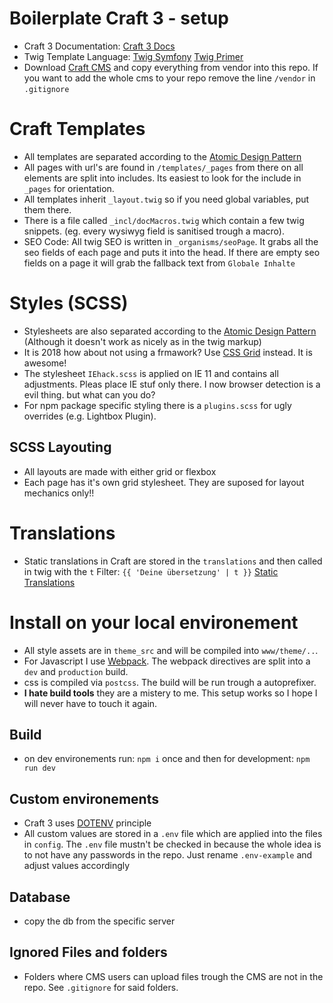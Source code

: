 # Boilerplate Craft 3 - setup

* Craft 3 Documentation: [Craft 3 Docs](https://docs.craftcms.com/v3/)
* Twig Template Language: [Twig Symfony](https://twig.symfony.com/doc/2.x/templates.html) [Twig Primer](https://docs.craftcms.com/v3/dev/twig-primer.html)
* Download [Craft CMS](https://craftcms.com/) and copy everything from vendor into this repo. If you want to add the whole cms to your repo remove the line `/vendor` in `.gitignore`

# Craft Templates

* All templates are separated according to the [Atomic Design Pattern](https://patternlab.io/)
* All pages with url's are found in `/templates/_pages` from there on all elements are split into includes. Its easiest to look for the include in `_pages` for orientation.
* All templates inherit `_layout.twig` so if you need global variables, put them there.
* There is a file called `_incl/docMacros.twig` which contain a few twig snippets. (eg. every wysiwyg field is sanitised trough a macro).
* SEO Code: All twig SEO is written in `_organisms/seoPage`. It grabs all the seo fields of each page and puts it into the head. If there are empty seo fields on a page it will grab the fallback text from `Globale Inhalte`

# Styles (SCSS)

* Stylesheets are also separated according to the [Atomic Design Pattern](https://patternlab.io/) (Although it doesn't work as nicely as in the twig markup)
* It is 2018 how about not using a frmawork? Use [CSS Grid](https://css-tricks.com/snippets/css/complete-guide-grid/)  instead. It is awesome!
* The stylesheet `IEhack.scss` is applied on IE 11 and contains all adjustments. Pleas place IE stuf only there. I now browser detection is a evil thing. but what can you do?
* For npm package specific styling there is a `plugins.scss` for ugly overrides (e.g. Lightbox Plugin).

## SCSS Layouting

* All layouts are made with either grid or flexbox
* Each page has it's own grid stylesheet. They are suposed for layout mechanics only!!

# Translations
* Static translations in Craft are stored in the `translations` and then called in twig with the `t` Filter: `{{ 'Deine übersetzung' | t }}` [Static Translations](https://docs.craftcms.com/v3/static-translations.html#app)

# Install on your local environement

* All style assets are in `theme_src` and will be compiled into `www/theme/..`.
* For Javascript I use [Webpack](https://webpack.js.org/). The webpack directives are split into a `dev` and `production` build.
* css is compiled via `postcss`. The build will be run trough a autoprefixer.
* **I hate build tools** they are a mistery to me. This setup works so I hope I will never have to touch it again.

## Build

* on dev environements run: `npm i` once and then for development: `npm run dev`

## Custom environements

* Craft 3 uses [DOTENV](https://docs.craftcms.com/v3/config/environments.html) principle
* All custom values are stored in a `.env` file which are applied into the files in `config`. The `.env` file mustn't be checked in because the whole idea is to not have any passwords in the repo. Just rename `.env-example` and adjust values accordingly

## Database

* copy the db from the specific server

## Ignored Files and folders

* Folders where CMS users can upload files trough the CMS are not in the repo. See `.gitignore` for said folders.
